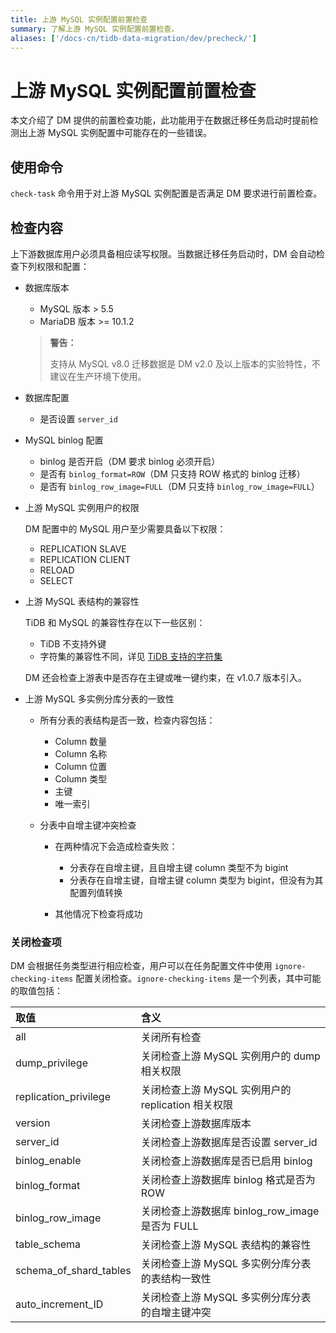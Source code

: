 ```yaml
---
title: 上游 MySQL 实例配置前置检查
summary: 了解上游 MySQL 实例配置前置检查。
aliases: ['/docs-cn/tidb-data-migration/dev/precheck/']
---
```


# 上游 MySQL 实例配置前置检查

本文介绍了 DM 提供的前置检查功能，此功能用于在数据迁移任务启动时提前检测出上游 MySQL 实例配置中可能存在的一些错误。

## 使用命令

`check-task` 命令用于对上游 MySQL 实例配置是否满足 DM 要求进行前置检查。

## 检查内容

上下游数据库用户必须具备相应读写权限。当数据迁移任务启动时，DM 会自动检查下列权限和配置：

+ 数据库版本

    - MySQL 版本 > 5.5
    - MariaDB 版本 >= 10.1.2

    > **警告：**
    >
    > 支持从 MySQL v8.0 迁移数据是 DM v2.0 及以上版本的实验特性，不建议在生产环境下使用。

+ 数据库配置

    - 是否设置 `server_id`

+ MySQL binlog 配置

    - binlog 是否开启（DM 要求 binlog 必须开启）
    - 是否有 `binlog_format=ROW`（DM 只支持 ROW 格式的 binlog 迁移）
    - 是否有 `binlog_row_image=FULL`（DM 只支持 `binlog_row_image=FULL`）

+ 上游 MySQL 实例用户的权限

    DM 配置中的 MySQL 用户至少需要具备以下权限：

    - REPLICATION SLAVE
    - REPLICATION CLIENT
    - RELOAD
    - SELECT

+ 上游 MySQL 表结构的兼容性

    TiDB 和 MySQL 的兼容性存在以下一些区别：

    - TiDB 不支持外键
    - 字符集的兼容性不同，详见 [TiDB 支持的字符集](/character-set-and-collation.md)

    DM 还会检查上游表中是否存在主键或唯一键约束，在 v1.0.7 版本引入。

+ 上游 MySQL 多实例分库分表的一致性

    + 所有分表的表结构是否一致，检查内容包括：

        - Column 数量
        - Column 名称
        - Column 位置
        - Column 类型
        - 主键
        - 唯一索引

    + 分表中自增主键冲突检查

        - 在两种情况下会造成检查失败：

            - 分表存在自增主键，且自增主键 column 类型不为 bigint
            - 分表存在自增主键，自增主键 column 类型为 bigint，但没有为其配置列值转换

        - 其他情况下检查将成功

### 关闭检查项

DM 会根据任务类型进行相应检查，用户可以在任务配置文件中使用 `ignore-checking-items` 配置关闭检查。`ignore-checking-items` 是一个列表，其中可能的取值包括：

| 取值   | 含义   |
| :----  | :-----|
| all | 关闭所有检查 |
| dump_privilege | 关闭检查上游 MySQL 实例用户的 dump 相关权限 |
| replication_privilege | 关闭检查上游 MySQL 实例用户的 replication 相关权限 |
| version | 关闭检查上游数据库版本 |
| server_id | 关闭检查上游数据库是否设置 server_id |
| binlog_enable | 关闭检查上游数据库是否已启用 binlog |
| binlog_format | 关闭检查上游数据库 binlog 格式是否为 ROW |
| binlog_row_image | 关闭检查上游数据库 binlog_row_image 是否为 FULL|
| table_schema | 关闭检查上游 MySQL 表结构的兼容性 |
| schema_of_shard_tables | 关闭检查上游 MySQL 多实例分库分表的表结构一致性 |
| auto_increment_ID | 关闭检查上游 MySQL 多实例分库分表的自增主键冲突 |
